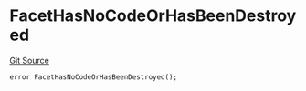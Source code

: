 # FacetHasNoCodeOrHasBeenDestroyed
[Git Source](https://github.com/thrackle-io/tron/blob/4674814db01d3b90ed90d394187432e47d662f5c/src/protocol/economic/ruleProcessor/RuleProcessorDiamond.sol)


```solidity
error FacetHasNoCodeOrHasBeenDestroyed();
```

